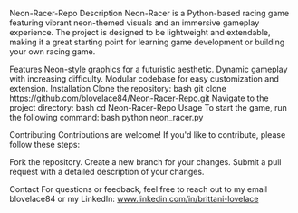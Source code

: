 Neon-Racer-Repo
Description
Neon-Racer is a Python-based racing game featuring vibrant neon-themed visuals and an immersive gameplay experience. The project is designed to be lightweight and extendable, making it a great starting point for learning game development or building your own racing game.

Features
Neon-style graphics for a futuristic aesthetic.
Dynamic gameplay with increasing difficulty.
Modular codebase for easy customization and extension.
Installation
Clone the repository:
bash
git clone https://github.com/blovelace84/Neon-Racer-Repo.git
Navigate to the project directory:
bash
cd Neon-Racer-Repo
Usage
To start the game, run the following command:
bash
python neon_racer.py

Contributing
Contributions are welcome! If you'd like to contribute, please follow these steps:

Fork the repository.
Create a new branch for your changes.
Submit a pull request with a detailed description of your changes.

Contact
For questions or feedback, feel free to reach out to my email blovelace84 or my LinkedIn: www.linkedin.com/in/brittani-lovelace
